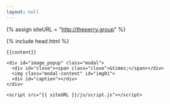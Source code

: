 ```yaml
---
layout: null
---
```

{% assign siteURL = "http://theperry.group" %}
<!DOCTYPE html>
<html>

  <head>
    {% include head.html %}
  </head>

  <body>
    <div id="fb-root"></div>
    <script>(function(d, s, id) {
      var js, fjs = d.getElementsByTagName(s)[0];
      if (d.getElementById(id)) return;
      js = d.createElement(s); js.id = id;
      js.src = 'https://connect.facebook.net/en_US/sdk.js#xfbml=1&version=v2.12';
      fjs.parentNode.insertBefore(js, fjs);
    }(document, 'script', 'facebook-jssdk'));</script>

    {{content}}

    <div id="image_popup" class="modal">
      <div id="close"><span class="close">&times;</span></div>
      <img class="modal-content" id="img01">
      <div id="caption"></div>
    </div>

    <script src="{{ siteURL }}/js/script.js"></script>
  </body>


</html>

